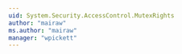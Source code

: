 ```yaml
---
uid: System.Security.AccessControl.MutexRights
author: "mairaw"
ms.author: "mairaw"
manager: "wpickett"
---
```

